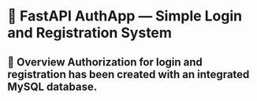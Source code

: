 # 🔐 FastAPI AuthApp — Simple Login and Registration System
## 📌 Overview Authorization for login and registration has been created with an integrated MySQL database.


